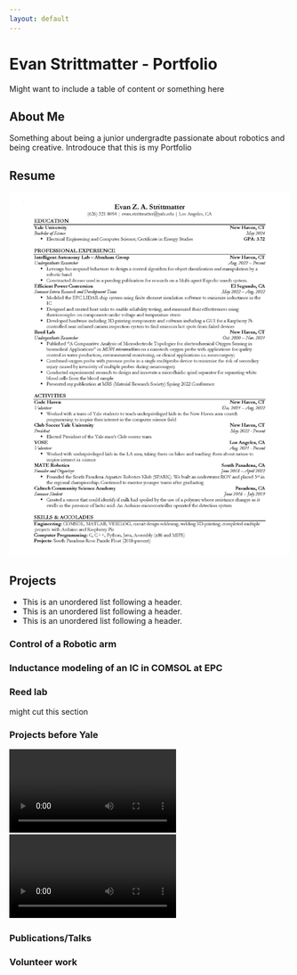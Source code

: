 ```yaml
---
layout: default
---
```


# Evan Strittmatter - Portfolio

Might want to include a table of content or something here

## About Me

Something about being a junior undergradte passionate about robotics and being creative. Introdouce that this is my Portfolio

## Resume

<img src="images/Resume.jpg" alt="resume" width="1000"/>

## Projects

*   This is an unordered list following a header.
*   This is an unordered list following a header.
*   This is an unordered list following a header.

### Control of a Robotic arm


### Inductance modeling of an IC in COMSOL at EPC

### Reed lab

might cut this section

### Projects before Yale

<video src="images/IMG_0678.MOV" controls="controls" style="max-width: 730px;">
</video>

<video src="https://user-images.githubusercontent.com/169707/126715420-991ad821-9ac8-4b66-b79e-e0966e0f3a89.mp4" controls="controls" style="max-width: 730px;">
</video>

### Publications/Talks

### Volunteer work
